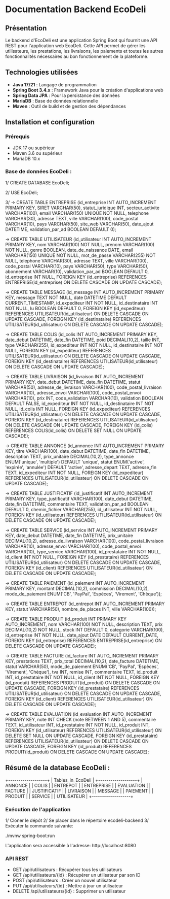 # Documentation Backend EcoDeli

## Présentation

Le backend d'EcoDeli est une application Spring Boot qui fournit une API REST pour l'application web EcoDeli. Cette API permet de gérer les utilisateurs, les prestations, les livraisons, les paiements et toutes les autres fonctionnalités nécessaires au bon fonctionnement de la plateforme.

## Technologies utilisées

- **Java 17/21** : Langage de programmation
- **Spring Boot 3.4.x** : Framework Java pour la création d'applications web
- **Spring Data JPA** : Pour la persistance des données
- **MariaDB** : Base de données relationnelle
- **Maven** : Outil de build et de gestion des dépendances

## Installation et configuration

### Prérequis

- JDK 17 ou supérieur
- Maven 3.6 ou supérieur
- MariaDB 10.x

### Base de données EcoDeli :

1/ CREATE DATABASE EcoDeli;

2/ USE EcoDeli;

3/ -> CREATE TABLE ENTREPRISE (id_entreprise INT AUTO_INCREMENT PRIMARY KEY, SIRET VARCHAR(50), statut_juridique INT, secteur_activite VARCHAR(100), email VARCHAR(150) UNIQUE NOT NULL, telephone VARCHAR(30), adresse TEXT, ville VARCHAR(100), code_postal VARCHAR(10), pays VARCHAR(50), site_web VARCHAR(50), date_ajout DATETIME, validation_par_ad BOOLEAN DEFAULT 0);

-> CREATE TABLE UTILISATEUR (id_utilisateur INT AUTO_INCREMENT PRIMARY KEY, nom VARCHAR(100) NOT NULL, prenom VARCHAR(100) NOT NULL, genre BOOLEAN, date_de_naissance DATE, email VARCHAR(150) UNIQUE NOT NULL, mot_de_passe VARCHAR(255) NOT NULL, telephone VARCHAR(30), adresse TEXT, ville VARCHAR(100), code_postal VARCHAR(10), pays VARCHAR(50), type VARCHAR(50), abonnement VARCHAR(10), validation_par_ad BOOLEAN DEFAULT 0, id_entreprise INT NULL, FOREIGN KEY (id_entreprise) REFERENCES ENTREPRISE(id_entreprise) ON DELETE CASCADE ON UPDATE CASCADE);

-> CREATE TABLE MESSAGE (id_message INT AUTO_INCREMENT PRIMARY KEY, message TEXT NOT NULL, date DATETIME DEFAULT CURRENT_TIMESTAMP, id_expediteur INT NOT NULL, id_destinataire INT NOT NULL, lu BOOLEAN DEFAULT 0, FOREIGN KEY (id_expediteur) REFERENCES UTILISATEUR(id_utilisateur) ON DELETE CASCADE ON UPDATE CASCADE, FOREIGN KEY (id_destinataire) REFERENCES UTILISATEUR(id_utilisateur) ON DELETE CASCADE ON UPDATE CASCADE);

-> CREATE TABLE COLIS (id_colis INT AUTO_INCREMENT PRIMARY KEY, date_debut DATETIME, date_fin DATETIME, poid DECIMAL(10,2), taille INT, type VARCHAR(255), id_expediteur INT NOT NULL, id_destinataire INT NOT NULL, FOREIGN KEY (id_expediteur) REFERENCES UTILISATEUR(id_utilisateur) ON DELETE CASCADE ON UPDATE CASCADE, FOREIGN KEY (id_destinataire) REFERENCES UTILISATEUR(id_utilisateur) ON DELETE CASCADE ON UPDATE CASCADE);

-> CREATE TABLE LIVRAISON (id_livraison INT AUTO_INCREMENT PRIMARY KEY, date_debut DATETIME, date_fin DATETIME, statut VARCHAR(50), adresse_de_livraison VARCHAR(100), code_postal_livraison VARCHAR(10), adresse_envoi VARCHAR(100), code_postal_envoi VARCHAR(10), prix INT, code_validation VARCHAR(10), validation BOOLEAN DEFAULT FALSE, id_expediteur INT NOT NULL, id_destinataire INT NOT NULL, id_colis INT NULL, FOREIGN KEY (id_expediteur) REFERENCES UTILISATEUR(id_utilisateur) ON DELETE CASCADE ON UPDATE CASCADE, FOREIGN KEY (id_destinataire) REFERENCES UTILISATEUR(id_utilisateur) ON DELETE CASCADE ON UPDATE CASCADE, FOREIGN KEY (id_colis) REFERENCES COLIS(id_colis) ON DELETE SET NULL ON UPDATE CASCADE);

-> CREATE TABLE ANNONCE (id_annonce INT AUTO_INCREMENT PRIMARY KEY, titre VARCHAR(100), date_debut DATETIME, date_fin DATETIME, description TEXT, prix_unitaire DECIMAL(10,2), type_annonce ENUM('unique', 'multiple') DEFAULT 'unique', statut ENUM('active', 'expirée', 'annulée') DEFAULT 'active', adresse_depart TEXT, adresse_fin TEXT, id_expediteur INT NOT NULL, FOREIGN KEY (id_expediteur) REFERENCES UTILISATEUR(id_utilisateur) ON DELETE CASCADE ON UPDATE CASCADE);

-> CREATE TABLE JUSTIFICATIF (id_justificatif INT AUTO_INCREMENT PRIMARY KEY, type_justificatif VARCHAR(100), date_debut DATETIME, date_fin DATETIME, commentaire TEXT, validation_par_ad BOOLEAN DEFAULT 0, chemin_fichier VARCHAR(255), id_utilisateur INT NOT NULL, FOREIGN KEY (id_utilisateur) REFERENCES UTILISATEUR(id_utilisateur) ON DELETE CASCADE ON UPDATE CASCADE);

-> CREATE TABLE SERVICE (id_service INT AUTO_INCREMENT PRIMARY KEY, date_debut DATETIME, date_fin DATETIME, prix_unitaire DECIMAL(10,2), adresse_de_livraison VARCHAR(100), code_postal_livraison VARCHAR(10), adresse_envoi VARCHAR(100), code_postal_envoi VARCHAR(10), type_service VARCHAR(100), id_prestataire INT NOT NULL, id_client INT NOT NULL, FOREIGN KEY (id_prestataire) REFERENCES UTILISATEUR(id_utilisateur) ON DELETE CASCADE ON UPDATE CASCADE, FOREIGN KEY (id_client) REFERENCES UTILISATEUR(id_utilisateur) ON DELETE CASCADE ON UPDATE CASCADE);

-> CREATE TABLE PAIEMENT (id_paiement INT AUTO_INCREMENT PRIMARY KEY, montant DECIMAL(10,2), commission DECIMAL(10,2), mode_de_paiement ENUM('CB', 'PayPal', 'Espèces', 'Virement', 'Chèque'));

-> CREATE TABLE ENTREPOT (id_entrepot INT AUTO_INCREMENT PRIMARY KEY, statut VARCHAR(50), nombre_de_places INT, ville VARCHAR(100));

-> CREATE TABLE PRODUIT (id_produit INT PRIMARY KEY AUTO_INCREMENT, nom VARCHAR(100) NOT NULL, description TEXT, prix DECIMAL(10,2) NOT NULL, stock INT DEFAULT 0, categorie VARCHAR(100), id_entreprise INT NOT NULL, date_ajout DATE DEFAULT CURRENT_DATE, FOREIGN KEY (id_entreprise) REFERENCES ENTREPRISE(id_entreprise) ON DELETE CASCADE ON UPDATE CASCADE);

-> CREATE TABLE FACTURE (id_facture INT AUTO_INCREMENT PRIMARY KEY, prestations TEXT, prix_total DECIMAL(10,2), date_facture DATETIME, statut VARCHAR(50), mode_de_paiement ENUM('CB', 'PayPal', 'Espèces', 'Virement', 'Chèque'), tva INT, remise INT, commentaire TEXT, id_produit INT, id_prestataire INT NOT NULL, id_client INT NOT NULL, FOREIGN KEY (id_produit) REFERENCES PRODUIT(id_produit) ON DELETE CASCADE ON UPDATE CASCADE, FOREIGN KEY (id_prestataire) REFERENCES UTILISATEUR(id_utilisateur) ON DELETE CASCADE ON UPDATE CASCADE, FOREIGN KEY (id_client) REFERENCES UTILISATEUR(id_utilisateur) ON DELETE CASCADE ON UPDATE CASCADE);

-> CREATE TABLE EVALUATION (id_evaluation INT AUTO_INCREMENT PRIMARY KEY, note INT CHECK (note BETWEEN 1 AND 5), commentaire TEXT, id_utilisateur INT, id_prestataire INT NOT NULL, id_produit INT, FOREIGN KEY (id_utilisateur) REFERENCES UTILISATEUR(id_utilisateur) ON DELETE SET NULL ON UPDATE CASCADE, FOREIGN KEY (id_prestataire) REFERENCES UTILISATEUR(id_utilisateur) ON DELETE CASCADE ON UPDATE CASCADE, FOREIGN KEY (id_produit) REFERENCES PRODUIT(id_produit) ON DELETE CASCADE ON UPDATE CASCADE);

## Résumé de la database EcoDeli :
+-------------------+
| Tables_in_EcoDeli |
+-------------------+
| ANNONCE           |
| COLIS             |
| ENTREPOT          |
| ENTREPRISE        |
| EVALUATION        |
| FACTURE           |
| JUSTIFICATIF      |
| LIVRAISON         |
| MESSAGE           |
| PAIEMENT          |
| PRODUIT           |
| SERVICE           |
| UTILISATEUR       |
+-------------------+

### Exécution de l'application

1/ Cloner le dépôt
2/ Se placer dans le répertoire ecodeli-backend
3/ Exécuter la commande suivante:

./mvnw spring-boot:run

L'application sera accessible à l'adresse: http://localhost:8080

### API REST

- GET /api/utilisateurs : Récupérer tous les utilisateurs
- GET /api/utilisateurs/{id} : Récupérer un utilisateur par son ID
- POST /api/utilisateurs : Créer un nouvel utilisateur
- PUT /api/utilisateurs/{id} : Mettre à jour un utilisateur
- DELETE /api/utilisateurs/{id} : Supprimer un utilisateur